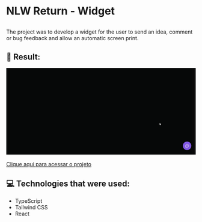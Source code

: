 # NLW Return - Widget

##  

The project was to develop a widget for the user to send an idea, comment or bug feedback and allow an automatic screen print.



## 🚀 Result: 
<img src="web/src/assets/result.gif">


<a href="https://feedget-widget-qovw0fw4w-eurenatolima.vercel.app/">Clique aqui para acessar o projeto</a> 


## 💻 Technologies that were used:
* TypeScript
* Tailwind CSS
* React
